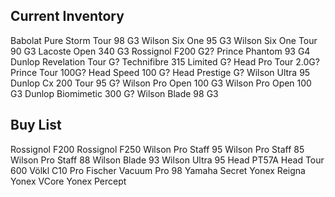 Current Inventory
-----------------

Babolat Pure Storm Tour 98 G3
Wilson Six One 95 G3
Wilson Six One Tour 90 G3
Lacoste Open 340 G3
Rossignol F200 G2?
Prince Phantom 93 G4
Dunlop Revelation Tour G?
Technifibre 315 Limited G?
Head Pro Tour 2.0G?
Prince Tour 100G?
Head Speed 100 G?
Head Prestige G?
Wilson Ultra 95
Dunlop Cx 200 Tour 95 G?
Wilson Pro Open 100 G3
Wilson Pro Open 100 G3
Dunlop Biomimetic 300 G?
Wilson Blade 98 G3

Buy List
---------

Rossignol F200
Rossignol F250
Wilson Pro Staff 95
Wilson Pro Staff 85
Wilson Pro Staff 88
Wilson Blade 93
Wilson Ultra 95
Head PT57A
Head Tour 600
Völkl C10 Pro
Fischer Vacuum Pro 98
Yamaha Secret
Yonex Reigna
Yonex VCore
Yonex Percept


